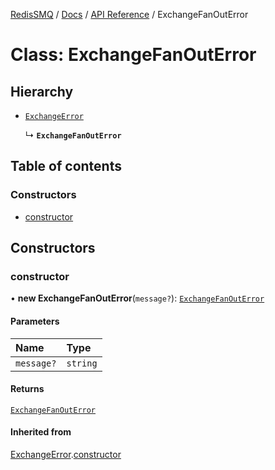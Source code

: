 [RedisSMQ](../../../README.md) / [Docs](../../README.md) / [API Reference](../README.md) / ExchangeFanOutError

# Class: ExchangeFanOutError

## Hierarchy

- [`ExchangeError`](ExchangeError.md)

  ↳ **`ExchangeFanOutError`**

## Table of contents

### Constructors

- [constructor](ExchangeFanOutError.md#constructor)

## Constructors

### constructor

• **new ExchangeFanOutError**(`message?`): [`ExchangeFanOutError`](ExchangeFanOutError.md)

#### Parameters

| Name | Type |
| :------ | :------ |
| `message?` | `string` |

#### Returns

[`ExchangeFanOutError`](ExchangeFanOutError.md)

#### Inherited from

[ExchangeError](ExchangeError.md).[constructor](ExchangeError.md#constructor)

